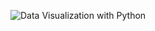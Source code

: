 ![Data Visualization with Python](https://user-images.githubusercontent.com/106895471/211206503-252d9f44-ba2e-4a46-9d37-95eedd8117c7.png)
